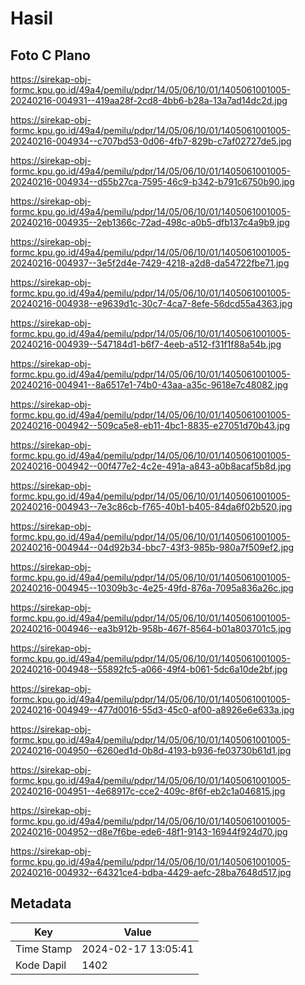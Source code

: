 # Hasil

## Foto C Plano

https://sirekap-obj-formc.kpu.go.id/49a4/pemilu/pdpr/14/05/06/10/01/1405061001005-20240216-004931--419aa28f-2cd8-4bb6-b28a-13a7ad14dc2d.jpg

https://sirekap-obj-formc.kpu.go.id/49a4/pemilu/pdpr/14/05/06/10/01/1405061001005-20240216-004934--c707bd53-0d06-4fb7-829b-c7af02727de5.jpg

https://sirekap-obj-formc.kpu.go.id/49a4/pemilu/pdpr/14/05/06/10/01/1405061001005-20240216-004934--d55b27ca-7595-46c9-b342-b791c6750b90.jpg

https://sirekap-obj-formc.kpu.go.id/49a4/pemilu/pdpr/14/05/06/10/01/1405061001005-20240216-004935--2eb1366c-72ad-498c-a0b5-dfb137c4a9b9.jpg

https://sirekap-obj-formc.kpu.go.id/49a4/pemilu/pdpr/14/05/06/10/01/1405061001005-20240216-004937--3e5f2d4e-7429-4218-a2d8-da54722fbe71.jpg

https://sirekap-obj-formc.kpu.go.id/49a4/pemilu/pdpr/14/05/06/10/01/1405061001005-20240216-004938--e9639d1c-30c7-4ca7-8efe-56dcd55a4363.jpg

https://sirekap-obj-formc.kpu.go.id/49a4/pemilu/pdpr/14/05/06/10/01/1405061001005-20240216-004939--547184d1-b6f7-4eeb-a512-f31f1f88a54b.jpg

https://sirekap-obj-formc.kpu.go.id/49a4/pemilu/pdpr/14/05/06/10/01/1405061001005-20240216-004941--8a6517e1-74b0-43aa-a35c-9618e7c48082.jpg

https://sirekap-obj-formc.kpu.go.id/49a4/pemilu/pdpr/14/05/06/10/01/1405061001005-20240216-004942--509ca5e8-eb11-4bc1-8835-e27051d70b43.jpg

https://sirekap-obj-formc.kpu.go.id/49a4/pemilu/pdpr/14/05/06/10/01/1405061001005-20240216-004942--00f477e2-4c2e-491a-a843-a0b8acaf5b8d.jpg

https://sirekap-obj-formc.kpu.go.id/49a4/pemilu/pdpr/14/05/06/10/01/1405061001005-20240216-004943--7e3c86cb-f765-40b1-b405-84da6f02b520.jpg

https://sirekap-obj-formc.kpu.go.id/49a4/pemilu/pdpr/14/05/06/10/01/1405061001005-20240216-004944--04d92b34-bbc7-43f3-985b-980a7f509ef2.jpg

https://sirekap-obj-formc.kpu.go.id/49a4/pemilu/pdpr/14/05/06/10/01/1405061001005-20240216-004945--10309b3c-4e25-49fd-876a-7095a836a26c.jpg

https://sirekap-obj-formc.kpu.go.id/49a4/pemilu/pdpr/14/05/06/10/01/1405061001005-20240216-004946--ea3b912b-958b-467f-8564-b01a803701c5.jpg

https://sirekap-obj-formc.kpu.go.id/49a4/pemilu/pdpr/14/05/06/10/01/1405061001005-20240216-004948--55892fc5-a066-49f4-b061-5dc6a10de2bf.jpg

https://sirekap-obj-formc.kpu.go.id/49a4/pemilu/pdpr/14/05/06/10/01/1405061001005-20240216-004949--477d0016-55d3-45c0-af00-a8926e6e633a.jpg

https://sirekap-obj-formc.kpu.go.id/49a4/pemilu/pdpr/14/05/06/10/01/1405061001005-20240216-004950--6260ed1d-0b8d-4193-b936-fe03730b61d1.jpg

https://sirekap-obj-formc.kpu.go.id/49a4/pemilu/pdpr/14/05/06/10/01/1405061001005-20240216-004951--4e68917c-cce2-409c-8f6f-eb2c1a046815.jpg

https://sirekap-obj-formc.kpu.go.id/49a4/pemilu/pdpr/14/05/06/10/01/1405061001005-20240216-004952--d8e7f6be-ede6-48f1-9143-16944f924d70.jpg

https://sirekap-obj-formc.kpu.go.id/49a4/pemilu/pdpr/14/05/06/10/01/1405061001005-20240216-004932--64321ce4-bdba-4429-aefc-28ba7648d517.jpg


## Metadata

| Key        | Value               |
| ---------- | ------------------- |
| Time Stamp | 2024-02-17 13:05:41 |
| Kode Dapil | 1402                |



